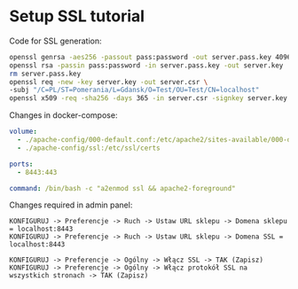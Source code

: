 # Setup SSL tutorial
Code for SSL generation:
```bash
openssl genrsa -aes256 -passout pass:password -out server.pass.key 4096
openssl rsa -passin pass:password -in server.pass.key -out server.key
rm server.pass.key
openssl req -new -key server.key -out server.csr \
-subj "/C=PL/ST=Pomerania/L=Gdansk/O=Test/OU=Test/CN=localhost"
openssl x509 -req -sha256 -days 365 -in server.csr -signkey server.key -out server.crt
```

Changes in docker-compose:

```yaml
volume:
  - ./apache-config/000-default.conf:/etc/apache2/sites-available/000-default.conf
  - ./apache-config/ssl:/etc/ssl/certs
```
```yaml
ports:
  - 8443:443
```
```yaml
command: /bin/bash -c "a2enmod ssl && apache2-foreground"
```


Changes required in admin panel:
```
KONFIGURUJ -> Preferencje -> Ruch -> Ustaw URL sklepu -> Domena sklepu = localhost:8443 
KONFIGURUJ -> Preferencje -> Ruch -> Ustaw URL sklepu -> Domena SSL = localhost:8443

KONFIGURUJ -> Preferencje -> Ogólny -> Włącz SSL -> TAK (Zapisz)
KONFIGURUJ -> Preferencje -> Ogólny -> Włącz protokół SSL na wszystkich stronach -> TAK (Zapisz)
```